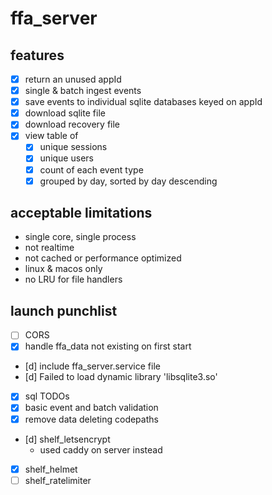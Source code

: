 # ffa_server

## features

- [x] return an unused appId
- [x] single & batch ingest events
- [x] save events to individual sqlite databases keyed on appId
- [x] download sqlite file
- [x] download recovery file
- [x] view table of
    - [x] unique sessions
    - [x] unique users
    - [x] count of each event type
    - [x] grouped by day, sorted by day descending

## acceptable limitations

- single core, single process
- not realtime
- not cached or performance optimized
- linux & macos only
- no LRU for file handlers

## launch punchlist

- [ ] CORS
- [x] handle ffa_data not existing on first start
- [d] include ffa_server.service file
- [d] Failed to load dynamic library 'libsqlite3.so'
- [x] sql TODOs
- [x] basic event and batch validation
- [x] remove data deleting codepaths
- [d] shelf_letsencrypt
    - used caddy on server instead
- [x] shelf_helmet
- [ ] shelf_ratelimiter
